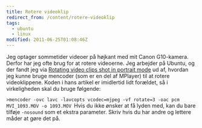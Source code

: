 ```yaml
---
title: Rotere videoklip
redirect_from: /content/rotere-videoklip
tags:
  - ubuntu
  - linux
modified: 2011-06-25T01:08:46Z
---
```


Jeg optager sommetider videoer på højkant med mit Canon G10-kamera. Derfor har jeg ofte brug for at rotere videoerne. Jeg arbejder på Ubuntu, og der fandt jeg via [Rotating video clips shot in portrait mode](http://therning.org/niklas/2006/07/rotating-video-clips-shot-in-portrait-mode/) ud af, hvordan jeg kunne bruge mencoder (som er en del af MPlayer) til at rotere videoklippene. Koden i hans artikel er imidlertid lidt forældet, så i virkeligheden skal du bruge følgende: ` `

`>mencoder -ovc lavc -lavcopts vcodec=mjpeg -vf rotate=3 -oac pcm MVI_1093.MOV -o 1093.MOV `Hvis du ikke ønsker at få lyden med, kan du bare tilføje `-nosound` som et ekstra parameter. Skriv hvis du har andre og lettere måder at gøre det på.
